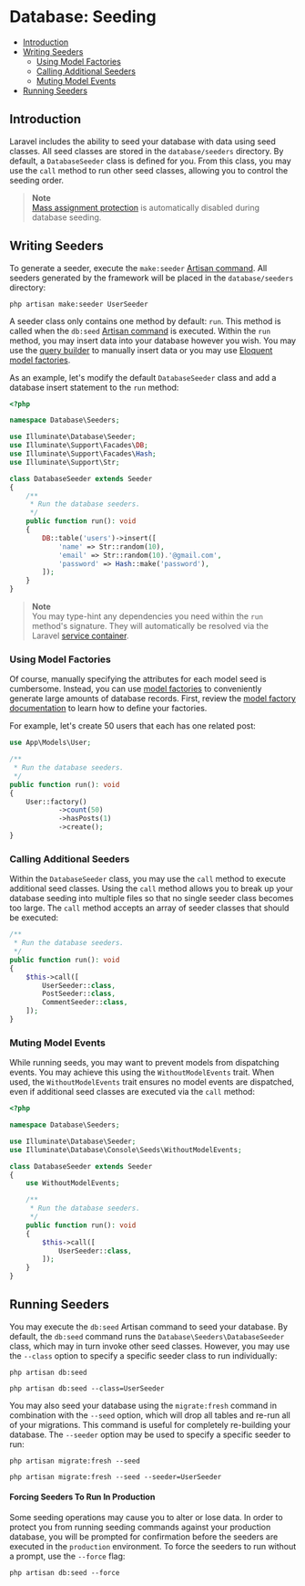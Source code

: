 # Database: Seeding

- [Introduction](#introduction)
- [Writing Seeders](#writing-seeders)
    - [Using Model Factories](#using-model-factories)
    - [Calling Additional Seeders](#calling-additional-seeders)
    - [Muting Model Events](#muting-model-events)
- [Running Seeders](#running-seeders)

<a name="introduction"></a>
## Introduction

Laravel includes the ability to seed your database with data using seed classes. All seed classes are stored in the `database/seeders` directory. By default, a `DatabaseSeeder` class is defined for you. From this class, you may use the `call` method to run other seed classes, allowing you to control the seeding order.

> **Note**  
> [Mass assignment protection](/docs/{{version}}/eloquent#mass-assignment) is automatically disabled during database seeding.

<a name="writing-seeders"></a>
## Writing Seeders

To generate a seeder, execute the `make:seeder` [Artisan command](/docs/{{version}}/artisan). All seeders generated by the framework will be placed in the `database/seeders` directory:

```shell
php artisan make:seeder UserSeeder
```

A seeder class only contains one method by default: `run`. This method is called when the `db:seed` [Artisan command](/docs/{{version}}/artisan) is executed. Within the `run` method, you may insert data into your database however you wish. You may use the [query builder](/docs/{{version}}/queries) to manually insert data or you may use [Eloquent model factories](/docs/{{version}}/eloquent-factories).

As an example, let's modify the default `DatabaseSeeder` class and add a database insert statement to the `run` method:

```php
<?php

namespace Database\Seeders;

use Illuminate\Database\Seeder;
use Illuminate\Support\Facades\DB;
use Illuminate\Support\Facades\Hash;
use Illuminate\Support\Str;

class DatabaseSeeder extends Seeder
{
    /**
     * Run the database seeders.
     */
    public function run(): void
    {
        DB::table('users')->insert([
            'name' => Str::random(10),
            'email' => Str::random(10).'@gmail.com',
            'password' => Hash::make('password'),
        ]);
    }
}
```

> **Note**  
> You may type-hint any dependencies you need within the `run` method's signature. They will automatically be resolved via the Laravel [service container](/docs/{{version}}/container).

<a name="using-model-factories"></a>
### Using Model Factories

Of course, manually specifying the attributes for each model seed is cumbersome. Instead, you can use [model factories](/docs/{{version}}/eloquent-factories) to conveniently generate large amounts of database records. First, review the [model factory documentation](/docs/{{version}}/eloquent-factories) to learn how to define your factories.

For example, let's create 50 users that each has one related post:

```php
use App\Models\User;

/**
 * Run the database seeders.
 */
public function run(): void
{
    User::factory()
            ->count(50)
            ->hasPosts(1)
            ->create();
}
```

<a name="calling-additional-seeders"></a>
### Calling Additional Seeders

Within the `DatabaseSeeder` class, you may use the `call` method to execute additional seed classes. Using the `call` method allows you to break up your database seeding into multiple files so that no single seeder class becomes too large. The `call` method accepts an array of seeder classes that should be executed:

```php
/**
 * Run the database seeders.
 */
public function run(): void
{
    $this->call([
        UserSeeder::class,
        PostSeeder::class,
        CommentSeeder::class,
    ]);
}
```

<a name="muting-model-events"></a>
### Muting Model Events

While running seeds, you may want to prevent models from dispatching events. You may achieve this using the `WithoutModelEvents` trait. When used, the `WithoutModelEvents` trait ensures no model events are dispatched, even if additional seed classes are executed via the `call` method:

```php
<?php

namespace Database\Seeders;

use Illuminate\Database\Seeder;
use Illuminate\Database\Console\Seeds\WithoutModelEvents;

class DatabaseSeeder extends Seeder
{
    use WithoutModelEvents;

    /**
     * Run the database seeders.
     */
    public function run(): void
    {
        $this->call([
            UserSeeder::class,
        ]);
    }
}
```

<a name="running-seeders"></a>
## Running Seeders

You may execute the `db:seed` Artisan command to seed your database. By default, the `db:seed` command runs the `Database\Seeders\DatabaseSeeder` class, which may in turn invoke other seed classes. However, you may use the `--class` option to specify a specific seeder class to run individually:

```shell
php artisan db:seed

php artisan db:seed --class=UserSeeder
```

You may also seed your database using the `migrate:fresh` command in combination with the `--seed` option, which will drop all tables and re-run all of your migrations. This command is useful for completely re-building your database. The `--seeder` option may be used to specify a specific seeder to run:

```shell
php artisan migrate:fresh --seed

php artisan migrate:fresh --seed --seeder=UserSeeder 
```

<a name="forcing-seeding-production"></a>
#### Forcing Seeders To Run In Production

Some seeding operations may cause you to alter or lose data. In order to protect you from running seeding commands against your production database, you will be prompted for confirmation before the seeders are executed in the `production` environment. To force the seeders to run without a prompt, use the `--force` flag:

```shell
php artisan db:seed --force
```
